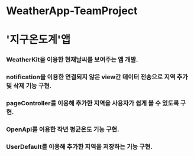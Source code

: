 # WeatherApp-TeamProject 
# '지구온도계'앱
### WeatherKit을 이용한 현재날씨를 보여주는 앱 개발.
### notification을 이용한 연결되지 않은 view간 데이터 전송으로 지역 추가 및 삭제 기능 구현.
### pageController를 이용해 추가한 지역을 사용자가 쉽게 볼 수 있도록 구현.
### OpenApi를 이용한 작년 평균온도 기능 구현.
### UserDefault를 이용해 추가한 지역을 저장하는 기능 구현.
